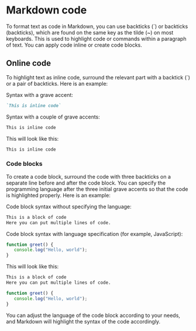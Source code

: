 # Markdown code

To format text as code in Markdown, you can use backticks (`) or backticks (backticks), which are found on the same key as the tilde (~) on most keyboards. This is used to highlight code or commands within a paragraph of text. You can apply code inline or create code blocks.

## Online code

To highlight text as inline code, surround the relevant part with a backtick (`) or a pair of backticks. Here is an example:

Syntax with a grave accent:

```markdown
`This is inline code`
```

Syntax with a couple of grave accents:

```markdown
This is inline code
```

This will look like this:

`This is inline code`

### Code blocks

To create a code block, surround the code with three backticks on a separate line before and after the code block. You can specify the programming language after the three initial grave accents so that the code is highlighted properly. Here is an example:

Code block syntax without specifying the language:

```markdown
This is a block of code
Here you can put multiple lines of code.
```

Code block syntax with language specification (for example, JavaScript):

```javascript
function greet() {
   console.log("Hello, world");
}
```

This will look like this:

```markdown
This is a block of code
Here you can put multiple lines of code.
```

```javascript
function greet() {
   console.log("Hello, world");
}
```

You can adjust the language of the code block according to your needs, and Markdown will highlight the syntax of the code accordingly.

